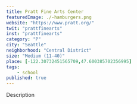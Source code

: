 ```yaml
---
title: Pratt Fine Arts Center
featuredImage: ./-hamburgers.png
website: "https://www.pratt.org/"
twit: "prattfinearts"
inst: "prattfinearts"
category: "P"
city: "Seattle"
neighborhood: "Central District"
size: "Medium (11-40)"
place: [-122.30732451565709,47.600385702356995]
tags:
    - school
published: true
---
```


Description
